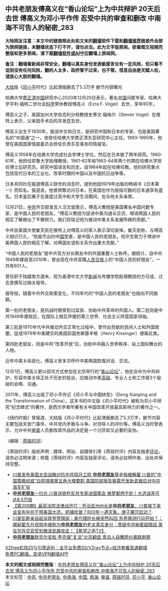  <h2>中共老朋友傅高义在“香山论坛”上为中共辩护 20天后去世 傅高义为邓小平作传 忍受中共的审查和删改 中南海不可告人的秘密_283</h2> <p class="notice"><b>大陆网友注意：本文中的链接除此处和文末的<a href="https://github.com/bannedbook/fanqiang" >翻墙</a>软件下载和<a href="https://github.com/killgcd/justmysocks/blob/master/README.md">翻墙推荐</a>链接外全部为禁网链接，未翻墙状态下打不开，请勿点击。此为文字版禁闻，欲看图文视频完整版和更多禁闻，请下载<a href="https://github.com/bannedbook/fanqiang">翻墙软件或APP</a>后翻墙上禁闻网。</p><p>备注：翻墙看新闻非常安全，翻墙以真实身份发表敏感言论有一定风险，但只看不说则没有任何风险，翻的人太多，政府管不过来，也不管。信息自由是天赋人权，请放心大胆的翻墙。</b></p>  <div class="entry">  <p></p> <p><span class='wp_keywordlink_affiliate'><a href="https://www.bannedbook.org/" title="大陆" target="_blank">大陆</a></span>版&#12298;<a href="https://www.bannedbook.org/bnews/tag/%e9%82%93%e5%b0%8f%e5%b9%b3/" class="st_tag internal_tag" rel="tag" title="标签 邓小平 下的日志">邓小平</a>时代&#12299;比起港版删去了5.3万字 删节内容曝光</p> <p>哈佛大学<span class='wp_keywordlink'><a href="https://www.bannedbook.org/forum2/topic1255.html" title="吳良肱： 費正清這個人 " target="_blank">费正清</a></span><span class='wp_keywordlink_affiliate'><a href="https://www.bannedbook.org/" title="中国" target="_blank">中国</a></span>研究中心2020年12月20日表示&#65292;著名<a href="https://www.bannedbook.org/bnews/tag/%E4%B8%AD%E5%9B%BD/" class="st_tag internal_tag" rel="tag" title="标签 中国 下的日志">中国</a>问题专家&#12289;哈佛大学亨利&#183;福特二世社会<span class='wp_keywordlink'><a href="https://www.bannedbook.org/forum11/topic309.html" title="禁片：“科学”的棍子" target="_blank">科学</a></span>荣休教授傅高义&#65288;Ezra F. Vogel&#65289;去世&#65292;享年90岁&#12290;</p> <p>   傅高义之子&#12289;美国加州大学伯克利分校教授史蒂文&#183;福格尔&#65288;Steven Vogel&#65289;在推特上表示&#65292;父亲因手术后的并发症去世&#12290;</p> <p>傅高义出生于1930年&#65292;能说中文和日文&#65292;是研究中国和日本的专家&#65292;也是美国著名的&#8220;中国通&#8221;之一&#65292;他曾任哈佛大学费正清东亚研究中心主任&#12290;1993-1995年&#65292;他曾在美国国家情报委员会担任负责东亚事务的情报官&#12290;</p>  <p>傅高义1958年在哈佛大学完成社会学博士学位&#65292;然后在日本做了两年研究&#12290;1960-61年&#65292;他担任耶鲁大学助理教授&#65292;1961-62年和1963-64年两个时期在哈佛大学担任博士后研究员&#65292;研究中国语言和历史&#12290;自1964年起在哈佛任教&#12290;他的研究重点包括现代日本的工业化&#12289;改革时期的中国以及中国抗日战争等&#12290;</p> <p>日本共同社在报道傅高义辞世的消息时&#65292;提到他因1979年出版的畅销书&#12298;日本第一&#12299;而知名&#12290;报道说&#65292;他曾频繁访问日本&#65292;在美国也作为屈指可数的日本通享有盛名&#12290;日本皇后雅子在美度过高中和大学生活期间&#65292;也与他关系亲厚&#12290;</p> <p>   12月21日&#65292;<a href="https://www.bannedbook.org/bnews/tag/%e4%b8%ad%e5%85%b1/" class="st_tag internal_tag" rel="tag" title="标签 中共 下的日志">中共</a>外交部发言人汪文斌表示&#65292;傅高义教授是美国著名中国问题专家&#65292;是中国人民的老朋友&#12290;&#8220;傅高义教授为促进中美沟通与交流&#65292;增进两国人民的相互了解做出了不懈努力&#12290;我们将铭记他为推动中美关系发展所做的贡献&#12290;&#8221;</p> <p>中共驻美国大使崔天凯在推特上对傅高义的家人表示深切哀悼&#12290;崔天凯称&#65292;与傅高义相识已久&#65292;&#8220;他是杰出的中<span class='wp_keywordlink'><a href="https://www.bannedbook.org/forum24/" title="国学传统文化禁书" target="_blank">国学</a></span>者&#65292;是中国人民的老朋友&#12290;他毕生致力于增进中美两国人民的相互了解&#65292;对两国友谊和关系作出重大贡献&#12290;&#8221;</p> <p>&#8220;中国人民的老朋友&#8221;是中共官方对长期友中的外国重要人士称呼&#12290;据统计&#65292;自中共1949年建政至2010年&#65292;曾出现在中共官媒<span class='wp_keywordlink'><a href="https://www.bannedbook.org/forum2/topic109.html" title="透视人民日报" target="_blank">人民日报</a></span>上的&#8220;中国人民的好朋友&#8221;&#65292;一共有601人&#12290;</p>  <p>曾任职于陆媒南方週末&#12289;现为香港中文大学<span class='wp_keywordlink_affiliate'><a href="https://www.bannedbook.org/" title="新闻">新闻</a></span>与传播学院助理教授的方可成&#65292;过去曾撰写过相关报导&#12290;</p> <p>报导指&#65292;随着中共外交政策变化&#65292;不同年代的&#8220;中国人民的老朋友&#8221;也指向不同族群&#12290;</p> <p>   第一批的老朋友&#65292;是抗战时期曾到过延安&#12289;协助中共革命的外国人&#12290;第二批则是中共1949年建政后&#65292;在国际上相互声援的第三世界&#12289;社会主义阵营国家领袖&#12290;</p> <p>第三批是1970年代中共推动外交正常化过程中&#65292;曾作出贡献的民间人士和外国政要&#12290;促成1979年中美建交的美国前国务卿基辛格&#65288;Henry Kissinger&#65289;便属此类&#12290;</p> <p>第四批老朋友&#65292;则是中共&#8220;改革开放&#8221;后&#65292;协助中共融入世界秩序&#12289;站上国际舞台的人物&#12290;</p>  <p>近年中美关係恶化&#65292;傅高义曾多次呼吁中美两国恢復对话&#12289;交流&#12290;</p> <p>12月1日&#65292;傅高义更以视讯方式参加在北京举行的&#8220;<a href="https://www.bannedbook.org/bnews/tag/%e9%a6%99%e5%b1%b1%e8%ae%ba%e5%9d%9b/" class="st_tag internal_tag" rel="tag" title="标签 香山论坛 下的日志">香山论坛</a>&#8221;&#65292;他在会中为中共辩护&#65292;形容中美关係正处于历史的低谷&#65292;应推动中美<span class='wp_keywordlink_affiliate'><a href="https://www.bannedbook.org/bnews/ccpdope/" title="中共高层内幕" target="_blank">高层</a></span>&#12289;专业人士和工作层3个层级的会晤&#12289;沟通&#12290; </p> <p>   2011年&#65292;傅高义出版了邓小平传记&#12298;邓小平与中国转型&#12299;&#65288;Deng Xiaoping and the Transformation of China&#65289;&#65292;这本书的中文版&#12298;邓小平时代&#12299;被称为邓小平研究&#8220;纪念碑式&#8221;的著作&#65292;是西方学者所著有关中国改革开放最具影响力的著作之一&#12290;</p> <p>&#12298;纽约时报&#12299;曾报道&#65292;大陆版&#12298;邓小平时代&#12299;比起港版删去了5.3万字&#65292;删节内容主要包括天安门事件&#12289;中共党内矛盾与斗争&#12289;对领导人的评价等&#12290;傅高义当时曾表示&#65292;允许中共<a href="https://www.bannedbook.org/bnews/tag/%E5%AE%A1%E6%9F%A5/" class="st_tag internal_tag" rel="tag" title="标签 审查 下的日志">审查</a>人员删改其作品的决定是一个讨厌却又必要的妥协&#12290;</p> <p>&#65288;编辑&#65306;<a href="https://www.bannedbook.org/bnews/tag/%e7%87%95%e9%93%ad%e6%97%b6%e8%af%84/" class="st_tag internal_tag" rel="tag" title="标签 燕铭时评 下的日志">燕铭时评</a>&#65289;</p>  <p>&#12298;燕铭时评&#12299;版权声明&#65306;媒体&#12289;网站&#12289;自媒体引用&#12298;燕铭时评&#12299;内容及独家<span class='wp_keywordlink_affiliate'><a href="https://www.bannedbook.org/bnews/comments/" title="新闻评论" target="_blank">评论</a></span>&#65292;请务必注明来源&#65307;转载&#12298;燕铭时评&#12299;内容及独家评论&#65292;请务必註明作者&#12289;出处并保持完整&#12290; </p> <ul class='op-related-articles' title='相关阅读'> <li><a href='https://www.bannedbook.org/bnews/comments/20201216/1448989.html' target='_blank'>川普发布美国太空战略对抗中共探月工程 <b>中共老朋友</b>基辛格被解雇 川普的“中国策略权威”白邦瑞接掌五角大楼要职 美国防部报告披露开发新武器应对中共海军扩张</a></li> <li><a href='https://www.bannedbook.org/bnews/cnnews/20201216/1448504.html' target='_blank'><b>中共老朋友</b>一扫光 川普送铁杆反共专家进国策会 做梦都想不到！大选误差可达8.5万倍</a></li> <li><a href='https://www.bannedbook.org/bnews/cbnews/20201209/1444647.html' target='_blank'>【第206期】最高法院法律战开打；乔治亚州州长是<b>中共老朋友</b>，川普接下来会宣布中共干预美国大选，抓捕坎普？800年一遇天象，庚子魔咒启动？</a></li> <li><a href='https://www.bannedbook.org/bnews/cbnews/20201209/1444461.html' target='_blank'>川普彭斯亲自起诉拜登贺锦丽；美代理防长被突然叫回 外界猜测行动开始？；揭秘翟东升视频中被称为<b>中共老朋友</b>的老太真实身分；质疑中共秘密超限战 美驻华外交官受到微波武器攻击！【希望之声TV】</a></li> <li><a href='https://www.bannedbook.org/bnews/cnnews/20201021/1417785.html' target='_blank'><b>中共老朋友</b>默克尔变脸 李克强"复活"北京翻盘 青岛人自曝房价暴跌刷屏</a></li> </ul> <p class="texttj"> <a href="https://github.com/bannedbook/fanqiang/wiki/V2ray%E6%9C%BA%E5%9C%BA" target="_blank">V2free机场25%引荐返利：全平台免费SS/V2ray节点+经济套餐高速翻墙</a><br/> <a href="https://github.com/bannedbook/fanqiang/wiki/%E7%A6%81%E9%97%BB%E7%BD%91%E5%AE%89%E5%8D%93%E7%BF%BB%E5%A2%99%E6%96%B0%E9%97%BBAPP" target="_blank">免费PC翻墙、安卓VPN翻墙APP</a></p><p> </p><a name='sharetosocial'></a>       <div><b>本文的图文或视频完整版</b>：<a href='https://www.bannedbook.org/bnews/comments/20201222/1452568.html'>中共老朋友傅高义在“香山论坛”上为中共辩护 20天后去世 傅高义为邓小平作传 忍受中共的审查和删改 中南海不可告人的秘密_283</a></div>  </div><!--END ENTRY--> <div class="postfooter"> <div>本文标签：<a href="https://www.bannedbook.org/bnews/tag/%e4%b8%ad%e5%85%b1/" rel="tag">中共</a>, <a href="https://www.bannedbook.org/bnews/tag/%E4%B8%AD%E5%85%B1%E8%80%81%E6%9C%8B%E5%8F%8B/" rel="tag">中共老朋友</a>, <a href="https://www.bannedbook.org/bnews/tag/%e4%b8%ad%e5%8d%97%e6%b5%b7/" rel="tag">中南海</a>, <a href="https://www.bannedbook.org/bnews/tag/%E4%B8%AD%E5%9B%BD/" rel="tag">中国</a>, <a href="https://www.bannedbook.org/bnews/tag/%e5%8d%97%e6%b5%b7/" rel="tag">南海</a>, <a href="https://www.bannedbook.org/bnews/tag/%E5%AE%A1%E6%9F%A5/" rel="tag">审查</a>, <a href="https://www.bannedbook.org/bnews/tag/%e7%87%95%e9%93%ad%e6%97%b6%e8%af%84/" rel="tag">燕铭时评</a>, <a href="https://www.bannedbook.org/bnews/tag/%e9%82%93%e5%b0%8f%e5%b9%b3/" rel="tag">邓小平</a>, <a href="https://www.bannedbook.org/bnews/tag/%e9%a6%99%e5%b1%b1%e8%ae%ba%e5%9d%9b/" rel="tag">香山论坛</a></div>  </div><!--END POSTFOOTER--> 